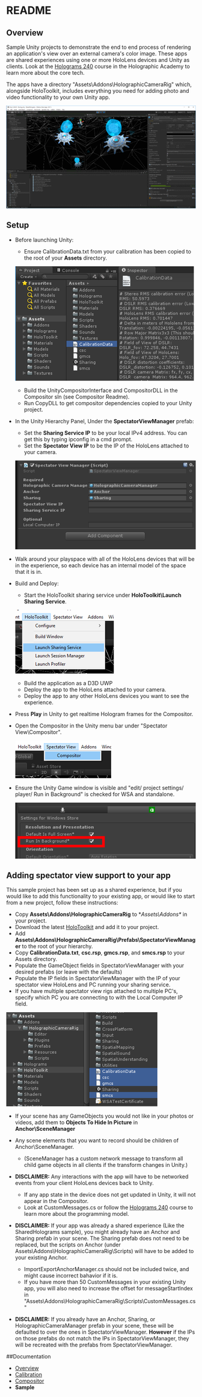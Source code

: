 # README
## Overview
Sample Unity projects to demonstrate the end to end process of rendering an application's view over an external camera's color image.  These apps are shared experiences using one or more HoloLens devices and Unity as clients.
Look at the [Holograms 240](https://developer.microsoft.com/en-us/windows/holographic/holograms_240) course in the Holographic Academy to learn more about the core tech.

The apps have a directory "Assets\Addons\HolographicCameraRig" which, alongside HoloToolkit, includes everything you need for adding photo and video functionality to your own Unity app.

![Unity](../DocumentationImages/Unity/Unity.png)

## Setup
+ Before launching Unity:
	+ Ensure CalibrationData.txt from your calibration has been copied to the root of your **Assets** directory.

	![Calibration File](../DocumentationImages/Unity/Calibration.png)

	+ Build the UnityCompositorInterface and CompositorDLL in the Compositor sln (see Compositor Readme).
	+ Run CopyDLL to get compositor dependencies copied to your Unity project.
+ In the Unity Hierarchy Panel, Under the **SpectatorViewManager** prefab:
    + Set the **Sharing Service IP** to be your local IPv4 address.  You can get this by typing ipconfig in a cmd prompt.
    + Set the **Spectator View IP** to be the IP of the HoloLens attached to your camera.
	
	![Compositor Menu](../DocumentationImages/Unity/SpectatorViewManager.png)
	
+ Walk around your playspace with all of the HoloLens devices that will be in the experience, so each device has an internal model of the space that it is in.
+ Build and Deploy:
    + Start the HoloToolkit sharing service under **HoloToolkit\Launch Sharing Service**.
	
	![Sharing Service](../DocumentationImages/Unity/SharingService.png)
	
    + Build the application as a D3D UWP
    + Deploy the app to the HoloLens attached to your camera.
    + Deploy the app to any other HoloLens devices you want to see the experience.
+ Press **Play** in Unity to get realtime Hologram frames for the Compositor.
+ Open the Compositor in the Unity menu bar under "Spectator View\Compositor".

	![Compositor Menu](../DocumentationImages/Unity/Compositor_MenuItem.png)

+ Ensure the Unity Game window is visible and "edit/ project settings/ player/ Run in Background" is checked for WSA and standalone.

	![Run In Background](../DocumentationImages/Unity/run_in_bg.png)

## Adding spectator view support to your app
This sample project has been set up as a shared experience, but if you would like to add this functionality to your existing app, or would like to start from a new project, follow these instructions:
+ Copy **Assets\Addons\HolographicCameraRig** to **Assets\Addons\** in your project.
+ Download the latest [HoloToolkit](https://github.com/Microsoft/HoloToolkit-Unity) and add it to your project.
+ Add **Assets\Addons\HolographicCameraRig\Prefabs\SpectatorViewManager** to the root of your hierarchy.
+ Copy **CalibrationData.txt**, **csc.rsp**, **gmcs.rsp**, and **smcs.rsp** to your Assets directory.
+ Populate the GameObject fields in SpectatorViewManager with your desired prefabs (or leave with the defaults)
+ Populate the IP fields in SpectatorViewManager with the IP of your spectator view HoloLens and PC running your sharing service.
+ If you have multiple spectator view rigs attached to multiple PC's, specify which PC you are connecting to with the Local Computer IP field.

![Compositor Menu](../DocumentationImages/Unity/Files.png)

+ If your scene has any GameObjects you would not like in your photos or videos, add them to **Objects To Hide In Picture** in **Anchor\SceneManager**
+ Any scene elements that you want to record should be children of Anchor\SceneManager.
    + (SceneManager has a custom network message to transform all child game objects in all clients if the transform changes in Unity.)

+ **DISCLAIMER:** Any interactions with the app will have to be networked events from your client HoloLens devices back to Unity.
    + If any app state in the device does not get updated in Unity, it will not appear in the Compositor.
    + Look at CustomMessages.cs or follow the [Holograms 240](https://developer.microsoft.com/en-us/windows/holographic/holograms_240) course to learn more about the programming model.
    
+ **DISCLAIMER:** If your app was already a shared experience (Like the SharedHolograms sample), you might already have an Anchor and Sharing prefab in your scene.  The Sharing prefab does not need to be replaced, but the scripts on Anchor (under Assets\Addons\HolographicCameraRig\Scripts) will have to be added to your existing Anchor.  
    + ImportExportAnchorManager.cs should not be included twice, and might cause incorrect bahavior if it is.
    + If you have more than 50 CustomMessages in your existing Unity app, you will also need to increase the offset for messageStartIndex in "Assets\Addons\HolographicCameraRig\Scripts\CustomMessages.cs"

+ **DISCLAIMER:** If you already have an Anchor, Sharing, or HolographicCameraManager prefab in your scene, these will be defaulted to over the ones in SpectatorViewManager.  **However** if the IPs on those prefabs do not match the IPs in SpectatorViewManager, they will be recreated with the prefabs from SpectatorViewManager.
	
	
##Documentation
+ [Overview](../README.md)
+ [Calibration](../Calibration/README.md)
+ [Compositor](../Compositor/README.md)
+ **Sample**
